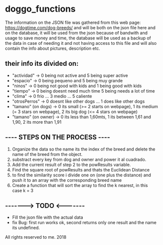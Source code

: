 # doggo_functions

The information on the JSON file was gathered from this web page:
https://dogtime.com/dog-breeds/ and will be both on the json file here and on the database, it will be used from the json because of bandwith and usage to save money and time, the database will be used as a backup of the data in case of needing it and not having access to this file and will also contain the info about pictures, description etc.

## their info its divided on: 
* "actividad" -> 0 being not active and 5 being super active
* "espacio" -> 0 being pequeno and 5 being muy grande
* "ninos" -> 0 being not good with kids and 1 being good with kids
* "tiempo" -> 0 being doesnt need much time 5 being needs a lot of time
* "clima" -> 0 frio ... 3 medio ... 5 caliente
* "otrosPerros" -> 0 doesnt like other dogs ... 1 does like other dogs
* "tamano" (on dogs) -> 0 its small (>= 2 starts on webpage), 1 its medium (= 3 stars on webpage), 2 its big dog (<= 4 stars on webpage)
*  "tamano" (on owner) -> 0 its less than 1,60mts, 1 its between 1,61 and 1,90, 2 its more than 1,91

## ---- STEPS ON THE PROCESS ----
1. Organize the data so the name its the index of the breed and delete the name of the breed from the object.
2. substract every key from dog and owner and power it al cuadrado.
3. Add the current result of step 2 to the powResults variable.
4. Find the square root of powResults and thats the Euclidean Distance
5. to find the similarity score i divide one on (one plus the distance) and push it to an array with the corresponding breed name
6. Create a function that will sort the array to find the k nearest, in this case k = 3

## -------> TODO <-------
* Fill the json file with the actual data
* fix Bug: first run works ok, second returns only one result and the name its undefined.



All rights reserved to me.
2018